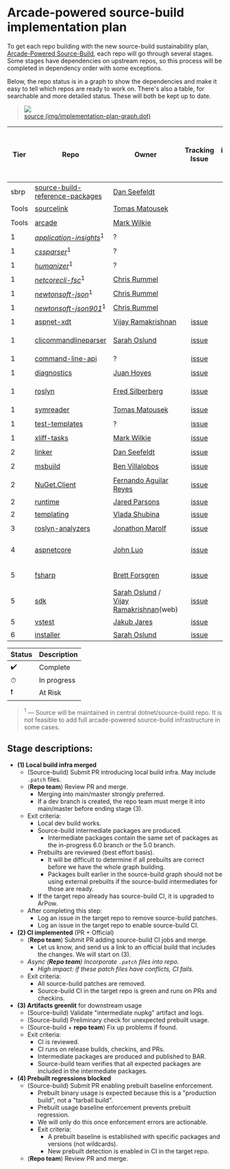 # Arcade-powered source-build implementation plan

To get each repo building with the new source-build sustainability plan, [Arcade-Powered Source-Build](./README.md), each repo will go through several stages. Some stages have dependencies on upstream repos, so this process will be completed in dependency order with some exceptions.

Below, the repo status is in a graph to show the dependencies and make it easy to tell which repos are ready to work on. There's also a table, for searchable and more detailed status. These will both be kept up to date.

> ![](https://pointillism.io/dotnet/source-build/blob/main/Documentation/planning/arcade-powered-source-build/img/implementation-plan-graph.dot.svg)  
> [source (img/implementation-plan-graph.dot)](img/implementation-plan-graph.dot)

| Tier | Repo | Owner | Tracking Issue | Input intermediate packages available | (Stage 1)<br>Local build infra merged | (Stage 2)<br>CI implemented | (Stage 3)<br>Artifacts greenlit | (Stage 4)<br>Prebuilt regressions blocked |
| --- | --- | --- | :---: | :---: | :---: | :---: | :---: | :---: |
| sbrp | [source-build-reference-packages](https://github.com/dotnet/source-build-reference-packages) | [Dan Seefeldt](https://github.com/dseefeld) | | ✔️ | ✔️ | ✔️ | ✔️ | |
| Tools | [sourcelink](https://github.com/dotnet/sourcelink) | [Tomas Matousek](https://github.com/tmat) | | ✔️ | ✔️ | ✔️ | ✔️ | |
| Tools | [arcade](https://github.com/dotnet/arcade) | [Mark Wilkie](https://github.com/markwilkie) | | ✔️ | ✔️ | ✔️ | ✔️ | |
| 1 | *[application-insights](https://github.com/dotnet/source-build/tree/master/src)*<sup>1</sup> | ? | | ✔️ | ✔️ | ✔️ | ✔️ | |
| 1 | *[cssparser](https://github.com/dotnet/source-build/tree/master/src)*<sup>1</sup> | ? | | ✔️ | ✔️ | ✔️ | ✔️ | |
| 1 | *[humanizer](https://github.com/dotnet/source-build/tree/master/src)*<sup>1</sup> | ? | | ✔️ | ✔️ | ✔️ | ✔️ | |
| 1 | *[netcorecli-fsc](https://github.com/dotnet/source-build/tree/master/src)*<sup>1</sup> | [Chris Rummel](https://github.com/crummel) | | ✔️ | ✔️ | ✔️ | ✔️ | |
| 1 | *[newtonsoft-json](https://github.com/dotnet/source-build/tree/master/src)*<sup>1</sup> | [Chris Rummel](https://github.com/crummel) | | ✔️ | ✔️ | ✔️ | ✔️ | |
| 1 | *[newtonsoft-json901](https://github.com/dotnet/source-build/tree/master/src)*<sup>1</sup> | [Chris Rummel](https://github.com/crummel) | | ✔️ | ✔️ | ✔️ | ✔️ | |
| 1 | [aspnet-xdt](https://github.com/dotnet/xdt) | [Vijay Ramakrishnan](https://github.com/vijayrkn) | [issue](https://github.com/dotnet/source-build/issues/2036) | ✔️ | ✔️ | ✔️ | ✔️ | |
| 1 | [clicommandlineparser](https://github.com/dotnet/clicommandlineparser) | [Sarah Oslund](https://github.com/sfoslund) | [issue](https://github.com/dotnet/source-build/issues/2037) | ✔️ | ⏱ / ❗[Blocked](https://github.com/dotnet/CliCommandLineParser/issues/180) | | | |
| 1 | [command-line-api](https://github.com/dotnet/command-line-api) | ? | [issue](https://github.com/dotnet/source-build/issues/2038) | ✔️ | ✔️ | ✔️ | ✔️ | |
| 1 | [diagnostics](https://github.com/dotnet/diagnostics) | [Juan Hoyes](https://github.com/hoyosjs) | [issue](https://github.com/dotnet/source-build/issues/2039) | ✔️ | ✔️ | [CI issue](https://github.com/dotnet/diagnostics/issues/2059) | | |
| 1 | [roslyn](https://github.com/dotnet/roslyn) | [Fred Silberberg](https://github.com/333fred) | [issue](https://github.com/dotnet/source-build/issues/2067) | ✔️ | ⏱ / ❗[Blocked](https://github.com/dotnet/roslyn/pull/52255) | | | |
| 1 | [symreader](https://github.com/dotnet/symreader) | [Tomas Matousek](https://github.com/tmat) | [issue](https://github.com/dotnet/source-build/issues/2040) | ✔️ | ✔️ | ✔️ | ✔️ | |
| 1 | [test-templates](https://github.com/dotnet/test-templates) | ? | [issue](https://github.com/dotnet/source-build/issues/2041) | ✔️ | ✔️ | ✔️ | ✔️ | |
| 1 | [xliff-tasks](https://github.com/dotnet/xliff-tasks) | [Mark Wilkie](https://github.com/markwilkie) | [issue](https://github.com/dotnet/source-build/issues/2042) | ✔️ | ✔️ | ✔️ | ✔️ | |
| 2 | [linker](https://github.com/mono/linker) | [Dan Seefeldt](https://github.com/dseefeld) | [issue](https://github.com/dotnet/source-build/issues/2043) | ✔️ | ✔️ | ✔️ | ✔️ | |
| 2 | [msbuild](https://github.com/dotnet/msbuild) | [Ben Villalobos](https://github.com/BenVillalobos) | [issue](https://github.com/dotnet/source-build/issues/2068) | | ❗[Blocked](https://github.com/dotnet/msbuild/pull/6143) | | | |
| 2 | [NuGet.Client](https://github.com/NuGet/NuGet.Client) | [Fernando Aguilar Reyes](https://github.com/dominoFire) |[issue](https://github.com/dotnet/source-build/issues/2069) | | ⏱[PR](https://github.com/NuGet/NuGet.Client/pull/3945) / ❗[Blocked](https://github.com/NuGet/Home/issues/10646)  | | | |
| 2 | [runtime](https://github.com/dotnet/runtime) | [Jared Parsons](https://github.com/jaredpar) | [issue](https://github.com/dotnet/source-build/issues/2052) | | | | | |
| 2 | [templating](https://github.com/dotnet/templating) | [Vlada Shubina](https://github.com/vlada-shubina) |[issue](https://github.com/dotnet/source-build/issues/2070)  | | ✔️ | [CI issue](https://github.com/dotnet/templating/issues/2964) | | |
| 3 | [roslyn-analyzers](https://github.com/dotnet/roslyn-analyzers) | [Jonathon Marolf](https://github.com/jmarolf) | [issue](https://github.com/dotnet/source-build/issues/2071) | | ✔️ | ✔️ | | |
| 4 | [aspnetcore](https://github.com/dotnet/aspnetcore) | [John Luo](https://github.com/JunTaoLuo) | [issue](https://github.com/dotnet/source-build/issues/2072) | | ✔️ | [CI issue](https://github.com/dotnet/aspnetcore/issues/31445) [Patches issue](https://github.com/dotnet/aspnetcore/issues/31446) | | |
| 5 | [fsharp](https://github.com/dotnet/fsharp) | [Brett Forsgren](https://github.com/brettfo) | [issue](https://github.com/dotnet/source-build/issues/2074) | | ⏱[PR](https://github.com/dotnet/fsharp/pull/11208) / ❗[Blocked](https://github.com/dotnet/fsharp/pull/11306) | | | |
| 5 | [sdk](https://github.com/dotnet/sdk) | [Sarah Oslund](https://github.com/sfoslund) / [Vijay Ramakrishnan](https://github.com/vijayrkn)(web)| [issue](https://github.com/dotnet/source-build/issues/2075) | | ⏱[PR](https://github.com/dotnet/sdk/pull/16653) | | | |
| 5 | [vstest](https://github.com/microsoft/vstest) | [Jakub Jares](https://github.com/nohwnd) | [issue](https://github.com/dotnet/source-build/issues/2076) | | ❗[Blocked](https://github.com/microsoft/vstest/issues/2804) | | | |
| 6 | [installer](https://github.com/dotnet/installer) | [Sarah Oslund](https://github.com/sfoslund) | [issue](https://github.com/dotnet/source-build/issues/2077) | | ⏱ | | | |

| Status | Description |
| --- | --- |
| ✔️ | Complete |
| ⏱ | In progress |
| ❗ | At Risk |

> <sup>1</sup> — Source will be maintained in central dotnet/source-build repo. It is not feasible to add full arcade-powered source-build infrastructure in some cases.

## Stage descriptions:
  - **(1) Local build infra merged**
    - (Source-build) Submit PR introducing local build infra. May include `.patch` files.
    - (**Repo team**) Review PR and merge.
      - Merging into main/master strongly preferred.
      - If a dev branch is created, the repo team must merge it into main/master before ending stage (3).
	- Exit criteria:
	  - Local dev build works.
	  - Source-build intermediate packages are produced.
		- Intermediate packages contain the same set of packages as the in-progress 6.0 branch or the 5.0 branch.
	  - Prebuilts are reviewed (best effort basis).
	    - It will be difficult to determine if all prebuilts are correct before we have the whole graph building.
		- Packages built earlier in the source-build graph should not be using external prebuilts if the source-build intermediates for those are ready.
	  - If the target repo already has source-build CI, it is upgraded to ArPow.
    - After completing this step:
	    - Log an issue in the target repo to remove source-build patches.
	    - Log an issue in the target repo to enable source-build CI.
  - **(2) CI implemented** (PR + Official)
    - (**Repo team**) Submit PR adding source-build CI jobs and merge.
      - Let us know, and send us a link to an official build that includes the changes. We will start on (3).
    - *Async (**Repo team**) Incorporate `.patch` files into repo.*
      - *High impact: if these patch files have conflicts, CI fails.*
    - Exit criteria:
      - All source-build patches are removed.
      - Source-build CI in the target repo is green and runs on PRs and checkins.
  - **(3) Artifacts greenlit** for downstream usage
    - (Source-build) Validate "intermediate nupkg" artifact and logs.
    - (Source-build) Preliminary check for unexpected prebuilt usage.
    - (Source-build + **repo team**) Fix up problems if found.
    - Exit criteria:
      - CI is reviewed.
      - CI runs on release builds, checkins, and PRs.
      - Intermediate packages are produced and published to BAR.
      - Source-build team verifies that all expected packages are included in the intermediate packages.
  - **(4) Prebuilt regressions blocked**
    - (Source-build) Submit PR enabling prebuilt baseline enforcement.
      - Prebuilt binary usage is expected because this is a "production build", not a "tarball build".
      - Prebuilt usage baseline enforcement prevents prebuilt regression.
      - We will only do this once enforcement errors are actionable.
      - Exit criteria:
        - A prebuilt baseline is established with specific packages and versions (not wildcards).
        - New prebuilt detection is enabled in CI in the target repo.
    - (**Repo team**) Review PR and merge.
